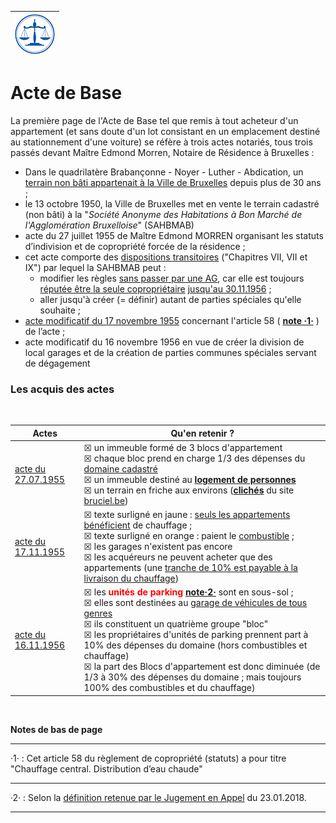 <link rel="stylesheet" href="normal4.css" type="text/css" />

<div align="right">

| ![](icon_justice.png) |
| --- |

</div>

# Acte de Base

La première page de l'Acte de Base tel que remis à tout acheteur d'un appartement (et sans doute d'un lot consistant en un emplacement destiné au stationnement d'une voiture) se réfère à trois actes notariés, tous trois passés devant Maître Edmond Morren, Notaire de Résidence à Bruxelles :

* Dans le quadrilatère Brabançonne - Noyer - Luther - Abdication, un [terrain non bâti appartenait à la Ville de Bruxelles](acte2_p2.png) depuis plus de 30 ans ;
* le 13 octobre 1950, la Ville de Bruxelles met en vente le terrain cadastré (non bâti) à la "*Société Anonyme des Habitations à Bon Marché de l'Agglomération Bruxelloise*" (SAHBMAB)
* acte du 27 juillet 1955 de Maître Edmond MORREN organisant les statuts d’indivision et de copropriété forcée de la
résidence ;
* cet acte comporte des [dispositions transitoires](Acte_Base_dispositions_transitoires.pdf) ("Chapitres VII, VII et IX") par lequel la SAHBMAB peut :
    * modifier les règles [sans passer par une AG](acte1_chapitre7.png), car elle est toujours [réputée être la seule copropriétaire](acte2_p2_2.png) [jusqu'au 30.11.1956](acte1_chapitre9.png) ;
    * aller jusqu'à créer (= définir) autant de parties spéciales qu'elle souhaite ;
* [acte modificatif du 17 novembre 1955](acte2_1955117.pdf) concernant l'article 58  ( <a href="#footnote"><b>note &middot;1&middot;</b></a> ) de l’acte ;
* acte modificatif du 16 novembre 1956 en vue de créer la division de local garages et de la création de parties communes spéciales servant de dégagement

### Les acquis des actes

&nbsp;

| Actes | Qu'en retenir ? |
| --- | --- |
| [acte du 27.07.1955](acte_19550727.png) | &#x2612; un immeuble formé de 3 blocs d'appartement<br>&#x2612; chaque bloc prend en charge 1/3 des dépenses du [domaine cadastré](https://docs.google.com/spreadsheets/d/1ROmm1ke82EWqpkRzyXTimypGZGgprYYY51rrutabcL4/edit?usp=sharing)<br>&#x2612; un immeuble destiné au [**logement de personnes**](art64_1955.png)<br>&#x2612; un terrain en friche aux environs ([**clichés**](bruciel.md) du site [bruciel.be](http://bruciel.brussels/)) |
| [acte du 17.11.1955](acte_19551117.png) | &#x2612; texte surligné en jaune : [seuls les appartements bénéficient](art58.png) de chauffage ;<br>&#x2612; texte surligné en orange : paient le [combustible](art58.png) ;<br>&#x2612; les garages n'existent pas encore<br>&#x2612; les acquéreurs ne peuvent acheter que des appartements (une [tranche de 10% est payable à la livraison du chauffage](chapitre9_tranches.png))  |
| [acte du 16.11.1956](acte_19561116.png) | &#x2612; les <font color="red"><b>unités de parking</b></font> <a href="#footnote"><b>note&middot;2&middot;</b></a> sont en sous-sol ;<br>&#x2612; elles sont destinées au [garage de véhicules de tous genres](art64_1956.png)<br>&#x2612; ils constituent un quatrième groupe "bloc"<br>&#x2612; les propriétaires d'unités de parking prennent part à 10% des dépenses du domaine (hors combustibles et chauffage)<br>&#x2612; la part des Blocs d'appartement est donc diminuée (de 1/3 à 30% des dépenses du domaine ; mais toujours 100% des combustibles et du chauffage) |


&nbsp;

<a name="footnote"><b>Notes de bas de page</b></a>

----

&middot;1&middot; : Cet article 58 du règlement de copropriété (statuts) a pour titre "Chauffage central. Distribution d’eau chaude"

---

&middot;2&middot; : Selon la [définition retenue par le Jugement en Appel](appel_p2.png) du 23.01.2018.

---
